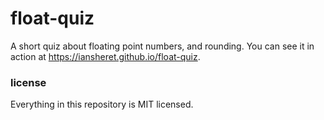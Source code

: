 # float-quiz

A short quiz about floating point numbers, and rounding.
You can see it in action at https://iansheret.github.io/float-quiz.

### license

Everything in this repository is MIT licensed.
